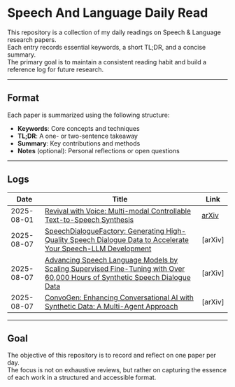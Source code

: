 # Speech And Language Daily Read

This repository is a collection of my daily readings on Speech & Language research papers.  
Each entry records essential keywords, a short TL;DR, and a concise summary.  
The primary goal is to maintain a consistent reading habit and build a reference log for future research.

---

## Format

Each paper is summarized using the following structure:

- **Keywords**: Core concepts and techniques
- **TL;DR**: A one- or two-sentence takeaway
- **Summary**: Key contributions and methods
- **Notes** (optional): Personal reflections or open questions

---

## Logs

| Date       | Title                                                                                                     | Link |
|------------|-----------------------------------------------------------------------------------------------------------|------|
| 2025-08-01 | [Revival with Voice: Multi-modal Controllable Text-to-Speech Synthesis](./25-08-01-Revival-with-Voice.md) | [arXiv](https://arxiv.org/pdf/2505.18972) |
| 2025-08-07 |[SpeechDialogueFactory: Generating High-Quality Speech Dialogue Data to Accelerate Your Speech-LLM Development](./25-08-07-SpeechDialogueFactory) | [arXiv]  | (https://arxiv.org/pdf/2503.23848) |
| 2025-08-07 |[Advancing Speech Language Models by Scaling Supervised Fine-Tuning with Over 60,000 Hours of Synthetic Speech Dialogue Data](./25-08-07-Synyhetic-Dialogue-Data) | [arXiv]  |(https://arxiv.org/pdf/2412.01078) |
| 2025-08-07 |[ConvoGen: Enhancing Conversational AI with Synthetic Data: A Multi-Agent Approach](./25-08-07-ConvoGen) | [arXiv]  | (https://arxiv.org/pdf/2503.17460) |

---

## Goal

The objective of this repository is to record and reflect on one paper per day.  
The focus is not on exhaustive reviews, but rather on capturing the essence of each work in a structured and accessible format.

